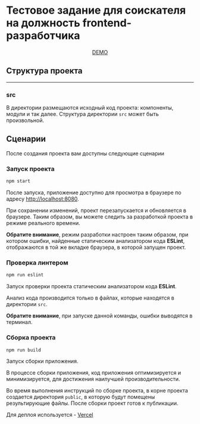 # Тестовое задание для соискателя на должность frontend-разработчика

<div align="center"><a href="https://roox-test-six.vercel.app/" >DEMO</a></div>

## Структура проекта

---

### src

В директории размещаются исходный код проекта: компоненты, модули и так далее. Структура директории `src` может быть произвольной.

## Сценарии

После создания проекта вам доступны следующие сценарии

### Запуск проекта

```bash
npm start
```

После запуска, приложение доступно для просмотра в браузере по адресу [http://localhost:8080](http://localhost:8080).

При сохранении изменений, проект перезапускается и обновляется в браузере. Таким образом, вы можете следить за разработкой проекта в режиме реального времени.

**Обратите внимание**, режим разработки настроен таким образом, при котором ошибки, найденные статическим анализатором кода **ESLint**, отображаются в той же вкладке браузера, в которой запущен проект.


### Проверка линтером

```bash
npm run eslint
```

Запуск проверки проекта статическим анализатором кода **ESLint**.

Анализ кода производится только в файлах, которые находятся в директории `src`.

**Обратите внимание**, при запуске данной команды, ошибки выводятся в терминал.

### Сборка проекта

```bash
npm run build
```

Запуск сборки приложения.

В процессе сборки приложения, код приложения оптимизируется и минимизируется, для достижения наилучшей производительности.

Во время выполнения инструкций по сборке проекта, в корне проекта создается директория `public`, в которую будут помещены результирующие файлы. После сборки проект готов к публикации.

Для деплоя используется - [Vercel](http://vercel.com)
